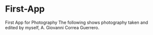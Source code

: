 # First-App
First App for Photography
The following shows photography taken and edited by myself, A. Giovanni Correa Guerrero.
